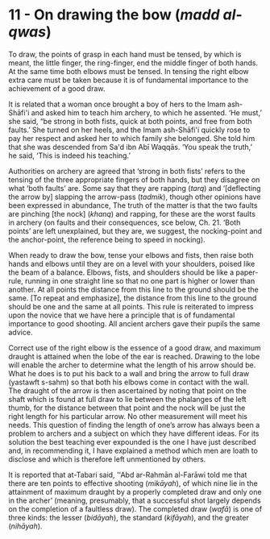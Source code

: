 # 11 - On drawing the bow (*madd al-qwas*)

To draw, the points of grasp in each hand must be tensed, by which is meant, the little finger, the ring-finger, end the middle finger of both hands. At the same time both elbows must be tensed. In tensing the right elbow extra care must be taken because it is of fundamental importance to the achievement of a good draw.

It is related that a woman once brought a boy of hers to the Imam ash-Shāfi'i and asked him to teach him archery, to which he assented. ‘He must,’ she said, “be strong in both fists, quick at both points, and free from both faults.’ She turned on her heels, and the Imam ash-Shāfi'i quickly rose to pay her respect and asked her to which family she belonged. She told him that she was descended from Sa'd ibn Abī Waqqās. ‘You speak the truth,’ he said, ‘This is indeed his teaching.’

Authorities on archery are agreed that ‘strong in both fists’ refers to the tensing of the three appropriate fingers of both hands, but they disagree on what ‘both faults’ are. Some say that they are rapping (*tarq*) and ‘[deflecting the arrow by] slapping the arrow-pass (*tadmik*), though other opinions have been expressed in abundance, The truth of the matter is that the two faults are pinching [the nock] (*khanq*) and rapping, for these are the worst faults in archery (on faults and their consequences, sce below, Ch. 21. ‘Both points’ are left unexplained, but they are, we suggest, the nocking-point and the anchor-point, the reference being to speed in nocking).

When ready to draw the bow, tense your elbows and fists, then raise both hands and elbows until they are on a level with your shoulders, poised like the beam of a balance. Elbows, fists, and shoulders should be like a paper-rule, running in one straight line so that no one part is higher or lower than another. At all points the distance from this line to the ground should be the same. [To repeat and emphasize], the distance from this line to the ground should be one and the same at all points. This rule is reiterated to impress upon the novice that we have here a principle that is of fundamental importance to good shooting. All ancient archers gave their pupils the same advice.

Correct use of the right elbow is the essence of a good draw, and maximum draught is attained when the lobe of the ear is reached. Drawing to the lobe will enable the archer to determine what the length of his arrow should be. What he does is to put his back to a wall and bring the arrow to full draw (yastawft s-sahm) so that both his elbows come in contact with the wall. The draught of the arrow is then ascertained by noting that point on the shaft which is found at full draw to lie between the phalanges of the left thumb, for the distance between that point and the nock will be just the right length for his particular arrow. No other measurement will meet his needs.  This question of finding the length of one’s arrow has always been a problem to archers and a subject on which they have different ideas. For its solution the best teaching ever expounded is the one I have just described and, in recommending it, I have explained a method which men are loath to disclose and which is therefore left unmentioned by others.

It is reported that at-Tabari said, ''Abd ar-Rahmān al-Farāwi told me that there are ten points to effective shooting (*mikāyah*), of which nine lie in the attainment of maximum draught by a properly completed draw and only one in the archer’ (meaning, presumably, that a successful shot largely depends on the completion of a faultless draw). The completed draw (*wafā*) is one of three kinds: the lesser (*bidāyah*), the standard (*kifāyah*), and the greater (*nihāyah*).
